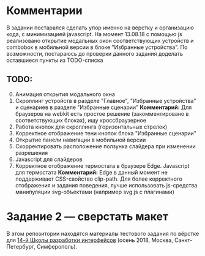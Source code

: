 # Комментарии
В задании постарался сделать упор именно на верстку и организацию кода, с минимизацией javascript. На момент 13.08.18 с помощью js реализовано открытие модальных окон соответствующих устройств и combobox в мобильной версии в блоке "Избранные устройства". По возможности, постараюсь до проверки данного задания доделать оставшиеся пункты из TODO-списка

## TODO:
0. Анимация открытия модального окна
1. Скроллинг устройств в разделе "Главное", "Избранные устройства" и сценариев в разделе "Избранные сценарии"
  **Комментарий:** Для браузеров на webkit есть простое решение (закомментировано в соответствующих блоках), ищу кроссбраузерное
2. Работа кнопок для скроллинга (горизонтальных стрелок)
3. Корректное отображение тени кнопок блока "Избранные сценарии"
3. Открытие панели навигации в мобильной версии
4. Скорректировать расположение ползунка слайдера при изменении разрешения
5. Javascript для слайдеров
6. Корректное отображение термостата в браузере Edge. Javascript для термостата
  **Комментарий:** Edge в данный момент не поддерживает CSS-свойство clip-path. Для более корректного отображения и задания поведения, лучше использовать js-средства манипуляции svg-объектами (например svg.js с плагинами)

# Задание 2 — сверстать макет

В этом репозитории находятся материалы тестового задания по вёрстке для [14-й Школы разработки интерфейсов](https://academy.yandex.ru/events/frontend/shri_msk-2018-2) (осень 2018, Москва, Санкт-Петербург, Симферополь).
